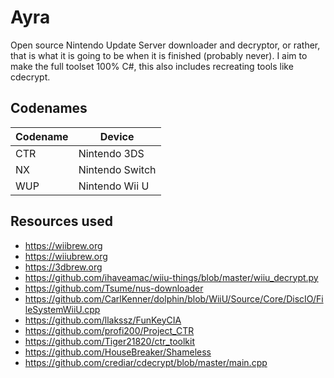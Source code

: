 # Ayra

Open source Nintendo Update Server downloader and decryptor, or rather, that is what it is going to be when it is finished (probably never). I aim to make the full toolset 100% C#, this also includes recreating tools like cdecrypt.


## Codenames

| Codename | Device          |
|----------|-----------------|
| CTR      | Nintendo 3DS    |
| NX       | Nintendo Switch | 
| WUP      | Nintendo Wii U  |


## Resources used

- https://wiibrew.org
- https://wiiubrew.org
- https://3dbrew.org
- https://github.com/ihaveamac/wiiu-things/blob/master/wiiu_decrypt.py
- https://github.com/Tsume/nus-downloader
- https://github.com/CarlKenner/dolphin/blob/WiiU/Source/Core/DiscIO/FileSystemWiiU.cpp
- https://github.com/llakssz/FunKeyCIA
- https://github.com/profi200/Project_CTR
- https://github.com/Tiger21820/ctr_toolkit
- https://github.com/HouseBreaker/Shameless
- https://github.com/crediar/cdecrypt/blob/master/main.cpp
